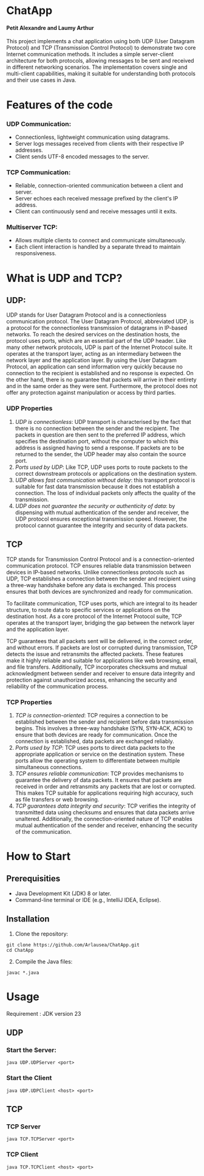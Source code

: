 # ChatApp 
#### Petit Alexandre and Laumy Arthur
This project implements a chat application using both UDP (User Datagram Protocol) and TCP (Transmission Control Protocol) to demonstrate two core Internet communication methods. It includes a simple server-client architecture for both protocols, allowing messages to be sent and received in different networking scenarios. The implementation covers single and multi-client capabilities, making it suitable for understanding both protocols and their use cases in Java.


# Features of the code
### UDP Communication:

* Connectionless, lightweight communication using datagrams.
* Server logs messages received from clients with their respective IP addresses.
* Client sends UTF-8 encoded messages to the server.

### TCP Communication:

* Reliable, connection-oriented communication between a client and server.
* Server echoes each received message prefixed by the client's IP address.
* Client can continuously send and receive messages until it exits.

### Multiserver TCP:

* Allows multiple clients to connect and communicate simultaneously.
* Each client interaction is handled by a separate thread to maintain responsiveness.

# What is UDP and TCP?

## UDP:

UDP stands for User Datagram Protocol and is a connectionless communication protocol. The User Datagram Protocol, abbreviated UDP, is a protocol for the connectionless transmission of datagrams in IP-based networks. To reach the desired services on the destination hosts, the protocol uses ports, which are an essential part of the UDP header. Like many other network protocols, UDP is part of the Internet Protocol suite. It operates at the transport layer, acting as an intermediary between the network layer and the application layer. By using the User Datagram Protocol, an application can send information very quickly because no connection to the recipient is established and no response is expected. On the other hand, there is no guarantee that packets will arrive in their entirety and in the same order as they were sent. Furthermore, the protocol does not offer any protection against manipulation or access by third parties.

### UDP Properties

1) *UDP is connectionless*: UDP transport is characterised by the fact that there is no connection between the sender and the recipient. The packets in question are then sent to the preferred IP address, which specifies the destination port, without the computer to which this address is assigned having to send a response. If packets are to be returned to the sender, the UDP header may also contain the source port.
2) *Ports used by UDP*: Like TCP, UDP uses ports to route packets to the correct downstream protocols or applications on the destination system.
3) *UDP allows fast communication without delay*: this transport protocol is suitable for fast data transmission because it does not establish a connection. The loss of individual packets only affects the quality of the transmission.
4) *UDP does not guarantee the security or authenticity of data*: by dispensing with mutual authentication of the sender and receiver, the UDP protocol ensures exceptional transmission speed. However, the protocol cannot guarantee the integrity and security of data packets. 

## TCP

TCP stands for Transmission Control Protocol and is a connection-oriented communication protocol. TCP ensures reliable data transmission between devices in IP-based networks. Unlike connectionless protocols such as UDP, TCP establishes a connection between the sender and recipient using a three-way handshake before any data is exchanged. This process ensures that both devices are synchronized and ready for communication.

To facilitate communication, TCP uses ports, which are integral to its header structure, to route data to specific services or applications on the destination host. As a core protocol of the Internet Protocol suite, TCP operates at the transport layer, bridging the gap between the network layer and the application layer.

TCP guarantees that all packets sent will be delivered, in the correct order, and without errors. If packets are lost or corrupted during transmission, TCP detects the issue and retransmits the affected packets. These features make it highly reliable and suitable for applications like web browsing, email, and file transfers. Additionally, TCP incorporates checksums and mutual acknowledgment between sender and receiver to ensure data integrity and protection against unauthorized access, enhancing the security and reliability of the communication process.

### TCP Properties
1) *TCP is connection-oriented*: TCP requires a connection to be established between the sender and recipient before data transmission begins. This involves a three-way handshake (SYN, SYN-ACK, ACK) to ensure that both devices are ready for communication. Once the connection is established, data packets are exchanged reliably.
2) *Ports used by TCP*: TCP uses ports to direct data packets to the appropriate application or service on the destination system. These ports allow the operating system to differentiate between multiple simultaneous connections.
3) *TCP ensures reliable communication*: TCP provides mechanisms to guarantee the delivery of data packets. It ensures that packets are received in order and retransmits any packets that are lost or corrupted. This makes TCP suitable for applications requiring high accuracy, such as file transfers or web browsing.
4) *TCP guarantees data integrity and security*: TCP verifies the integrity of transmitted data using checksums and ensures that data packets arrive unaltered. Additionally, the connection-oriented nature of TCP enables mutual authentication of the sender and receiver, enhancing the security of the communication.

# How to Start

## Prerequisities
* Java Development Kit (JDK) 8 or later.
* Command-line terminal or IDE (e.g., IntelliJ IDEA, Eclipse).

## Installation

1) Clone the repository:
```shell
git clone https://github.com/Arlausea/ChatApp.git
cd ChatApp

```
2) Compile the Java files:

```shell
javac *.java

```

# Usage 

Requirement : JDK version 23
## UDP 

### Start the Server:

``` shell
java UDP.UDPServer <port>

```
### Start the Client

``` shell
java UDP.UDPClient <host> <port>

```

## TCP

### TCP Server

```shell
java TCP.TCPServer <port>

```

### TCP Client
```shell
java TCP.TCPClient <host> <port>

```

